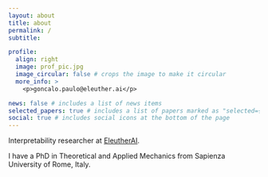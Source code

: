 ```yaml
---
layout: about
title: about
permalink: /
subtitle:

profile:
  align: right
  image: prof_pic.jpg
  image_circular: false # crops the image to make it circular
  more_info: >
    <p>goncalo.paulo@eleuther.ai</p>

news: false # includes a list of news items
selected_papers: true # includes a list of papers marked as "selected={true}"
social: true # includes social icons at the bottom of the page
---
```


Interpretability researcher at [EleutherAI](https://eleuther.ai).

I have a PhD in Theoretical and Applied Mechanics from Sapienza University of Rome, Italy.
